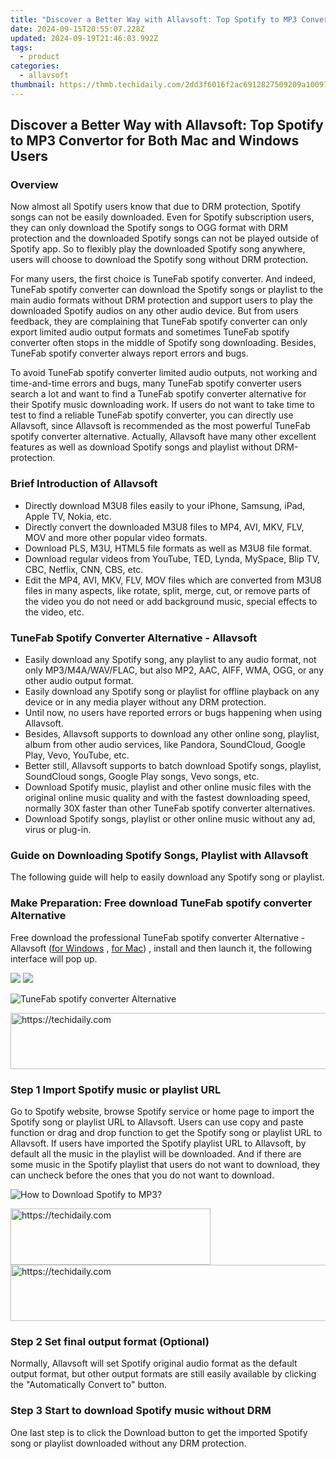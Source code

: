 ```yaml
---
title: "Discover a Better Way with Allavsoft: Top Spotify to MP3 Convertor for Both Mac and Windows Users"
date: 2024-09-15T20:55:07.228Z
updated: 2024-09-19T21:46:03.992Z
tags:
  - product
categories:
  - allavsoft
thumbnail: https://thmb.techidaily.com/2dd3f6016f2ac6912827509209a1009782287114c5fe49411fd5c4ce5c94643b.jpg
---
```


## Discover a Better Way with Allavsoft: Top Spotify to MP3 Convertor for Both Mac and Windows Users

### Overview

Now almost all Spotify users know that due to DRM protection, Spotify songs can not be easily downloaded. Even for Spotify subscription users, they can only download the Spotify songs to OGG format with DRM protection and the downloaded Spotify songs can not be played outside of Spotify app. So to flexibly play the downloaded Spotify song anywhere, users will choose to download the Spotify song without DRM protection.

For many users, the first choice is TuneFab spotify converter. And indeed, TuneFab spotify converter can download the Spotify songs or playlist to the main audio formats without DRM protection and support users to play the downloaded Spotify audios on any other audio device. But from users feedback, they are complaining that TuneFab spotify converter can only export limited audio output formats and sometimes TuneFab spotify converter often stops in the middle of Spotify song downloading. Besides, TuneFab spotify converter always report errors and bugs.

To avoid TuneFab spotify converter limited audio outputs, not working and time-and-time errors and bugs, many TuneFab spotify converter users search a lot and want to find a TuneFab spotify converter alternative for their Spotify music downloading work. If users do not want to take time to test to find a reliable TuneFab spotify converter, you can directly use Allavsoft, since Allavsoft is recommended as the most powerful TuneFab spotify converter alternative. Actually, Allavsoft have many other excellent features as well as download Spotify songs and playlist without DRM-protection.

### Brief Introduction of Allavsoft

* Directly download M3U8 files easily to your iPhone, Samsung, iPad, Apple TV, Nokia, etc.
* Directly convert the downloaded M3U8 files to MP4, AVI, MKV, FLV, MOV and more other popular video formats.
* Download PLS, M3U, HTML5 file formats as well as M3U8 file format.
* Download regular videos from YouTube, TED, Lynda, MySpace, Blip TV, CBC, Netflix, CNN, CBS, etc.
* Edit the MP4, AVI, MKV, FLV, MOV files which are converted from M3U8 files in many aspects, like rotate, split, merge, cut, or remove parts of the video you do not need or add background music, special effects to the video, etc.

### TuneFab Spotify Converter Alternative - Allavsoft

* Easily download any Spotify song, any playlist to any audio format, not only MP3/M4A/WAV/FLAC, but also MP2, AAC, AIFF, WMA, OGG, or any other audio output format.
* Easily download any Spotify song or playlist for offline playback on any device or in any media player without any DRM protection.
* Until now, no users have reported errors or bugs happening when using Allavsoft.
* Besides, Allavsoft supports to download any other online song, playlist, album from other audio services, like Pandora, SoundCloud, Google Play, Vevo, YouTube, etc.
* Better still, Allavsoft supports to batch download Spotify songs, playlist, SoundCloud songs, Google Play songs, Vevo songs, etc.
* Download Spotify music, playlist and other online music files with the original online music quality and with the fastest downloading speed, normally 30X faster than other TuneFab spotify converter alternatives.
* Download Spotify songs, playlist or other online music without any ad, virus or plug-in.

### Guide on Downloading Spotify Songs, Playlist with Allavsoft

The following guide will help to easily download any Spotify song or playlist.

### Make Preparation: Free download TuneFab spotify converter Alternative

Free download the professional TuneFab spotify converter Alternative - Allavsoft ([for Windows](https://tools.techidaily.com/allavsoft/products/) , [for Mac](https://tools.techidaily.com/allavsoft/products/)) , install and then launch it, the following interface will pop up.

[![](https://www.allavsoft.com/how-to/../images/how-to/free-download-win.jpg)](https://tools.techidaily.com/allavsoft/products/) [![](https://www.allavsoft.com/how-to/../images/how-to/free-download-mac.jpg)](https://tools.techidaily.com/allavsoft/products/)

![TuneFab spotify converter Alternative](https://www.allavsoft.com/how-to/../images/allavsoft/screen-shot-600.jpg)

<!-- affiliate ads begin -->
<a href="https://aligracehair.sjv.io/c/5597632/1918719/19272" target="_top" id="1918719">
  <img src="//a.impactradius-go.com/display-ad/19272-1918719" border="0" alt="https://techidaily.com" width="728" height="90"/>
</a>
<img height="0" width="0" src="https://aligracehair.sjv.io/i/5597632/1918719/19272" style="position:absolute;visibility:hidden;" border="0" />
<!-- affiliate ads end -->

### Step 1 Import Spotify music or playlist URL

Go to Spotify website, browse Spotify service or home page to import the Spotify song or playlist URL to Allavsoft. Users can use copy and paste function or drag and drop function to get the Spotify song or playlist URL to Allavsoft. If users have imported the Spotify playlist URL to Allavsoft, by default all the music in the playlist will be downloaded. And if there are some music in the Spotify playlist that users do not want to download, they can uncheck before the ones that you do not want to download.

![How to Download Spotify to MP3?](https://www.allavsoft.com/how-to/../images/how-to/download-rtmp-video/download-rtmp-video.jpg)

<!-- affiliate ads begin -->
<a href="https://25home.pxf.io/c/5597632/2148647/16836" target="_top" id="2148647">
  <img src="//a.impactradius-go.com/display-ad/16836-2148647" border="0" alt="https://techidaily.com" width="320" height="90"/>
</a>
<img height="0" width="0" src="https://25home.pxf.io/i/5597632/2148647/16836" style="position:absolute;visibility:hidden;" border="0" />
<!-- affiliate ads end -->

<!-- affiliate ads begin -->
<a href="https://imp.i110150.net/c/5597632/798165/11305" target="_top" id="798165">
  <img src="//a.impactradius-go.com/display-ad/11305-798165" border="0" alt="https://techidaily.com" width="728" height="90"/>
</a>
<img height="0" width="0" src="https://imp.i110150.net/i/5597632/798165/11305" style="position:absolute;visibility:hidden;" border="0" />
<!-- affiliate ads end -->

### Step 2 Set final output format (Optional)

Normally, Allavsoft will set Spotify original audio format as the default output format, but other output formats are still easily available by clicking the "Automatically Convert to" button.

### Step 3 Start to download Spotify music without DRM

One last step is to click the Download button to get the imported Spotify song or playlist downloaded without any DRM protection.

<ins class="adsbygoogle"
     style="display:block"
     data-ad-format="autorelaxed"
     data-ad-client="ca-pub-7571918770474297"
     data-ad-slot="1223367746"></ins>

<ins class="adsbygoogle"
     style="display:block"
     data-ad-client="ca-pub-7571918770474297"
     data-ad-slot="8358498916"
     data-ad-format="auto"
     data-full-width-responsive="true"></ins>
